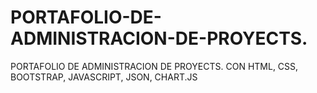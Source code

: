# PORTAFOLIO-DE-ADMINISTRACION-DE-PROYECTS.
PORTAFOLIO DE ADMINISTRACION DE PROYECTS. CON HTML, CSS, BOOTSTRAP, JAVASCRIPT, JSON, CHART.JS
